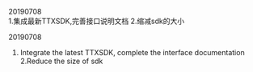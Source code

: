 20190708  
1.集成最新TTXSDK,完善接口说明文档
2.缩减sdk的大小




20190708
1. Integrate the latest TTXSDK, complete the interface documentation
2.Reduce the size of sdk

